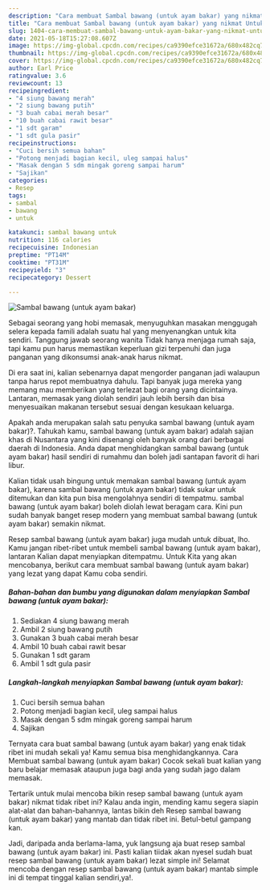 ```yaml
---
description: "Cara membuat Sambal bawang (untuk ayam bakar) yang nikmat Untuk Jualan"
title: "Cara membuat Sambal bawang (untuk ayam bakar) yang nikmat Untuk Jualan"
slug: 1404-cara-membuat-sambal-bawang-untuk-ayam-bakar-yang-nikmat-untuk-jualan
date: 2021-05-18T15:27:08.607Z
image: https://img-global.cpcdn.com/recipes/ca9390efce31672a/680x482cq70/sambal-bawang-untuk-ayam-bakar-foto-resep-utama.jpg
thumbnail: https://img-global.cpcdn.com/recipes/ca9390efce31672a/680x482cq70/sambal-bawang-untuk-ayam-bakar-foto-resep-utama.jpg
cover: https://img-global.cpcdn.com/recipes/ca9390efce31672a/680x482cq70/sambal-bawang-untuk-ayam-bakar-foto-resep-utama.jpg
author: Earl Price
ratingvalue: 3.6
reviewcount: 13
recipeingredient:
- "4 siung bawang merah"
- "2 siung bawang putih"
- "3 buah cabai merah besar"
- "10 buah cabai rawit besar"
- "1 sdt garam"
- "1 sdt gula pasir"
recipeinstructions:
- "Cuci bersih semua bahan"
- "Potong menjadi bagian kecil, uleg sampai halus"
- "Masak dengan 5 sdm mingak goreng sampai harum"
- "Sajikan"
categories:
- Resep
tags:
- sambal
- bawang
- untuk

katakunci: sambal bawang untuk 
nutrition: 116 calories
recipecuisine: Indonesian
preptime: "PT14M"
cooktime: "PT31M"
recipeyield: "3"
recipecategory: Dessert

---
```



![Sambal bawang (untuk ayam bakar)](https://img-global.cpcdn.com/recipes/ca9390efce31672a/680x482cq70/sambal-bawang-untuk-ayam-bakar-foto-resep-utama.jpg)

Sebagai seorang yang hobi memasak, menyuguhkan masakan menggugah selera kepada famili adalah suatu hal yang menyenangkan untuk kita sendiri. Tanggung jawab seorang  wanita Tidak hanya menjaga rumah saja, tapi kamu pun harus memastikan keperluan gizi terpenuhi dan juga panganan yang dikonsumsi anak-anak harus nikmat.

Di era  saat ini, kalian sebenarnya dapat mengorder panganan jadi walaupun tanpa harus repot membuatnya dahulu. Tapi banyak juga mereka yang memang mau memberikan yang terlezat bagi orang yang dicintainya. Lantaran, memasak yang diolah sendiri jauh lebih bersih dan bisa menyesuaikan makanan tersebut sesuai dengan kesukaan keluarga. 



Apakah anda merupakan salah satu penyuka sambal bawang (untuk ayam bakar)?. Tahukah kamu, sambal bawang (untuk ayam bakar) adalah sajian khas di Nusantara yang kini disenangi oleh banyak orang dari berbagai daerah di Indonesia. Anda dapat menghidangkan sambal bawang (untuk ayam bakar) hasil sendiri di rumahmu dan boleh jadi santapan favorit di hari libur.

Kalian tidak usah bingung untuk memakan sambal bawang (untuk ayam bakar), karena sambal bawang (untuk ayam bakar) tidak sukar untuk ditemukan dan kita pun bisa mengolahnya sendiri di tempatmu. sambal bawang (untuk ayam bakar) boleh diolah lewat beragam cara. Kini pun sudah banyak banget resep modern yang membuat sambal bawang (untuk ayam bakar) semakin nikmat.

Resep sambal bawang (untuk ayam bakar) juga mudah untuk dibuat, lho. Kamu jangan ribet-ribet untuk membeli sambal bawang (untuk ayam bakar), lantaran Kalian dapat menyiapkan ditempatmu. Untuk Kita yang akan mencobanya, berikut cara membuat sambal bawang (untuk ayam bakar) yang lezat yang dapat Kamu coba sendiri.

<!--inarticleads1-->

##### Bahan-bahan dan bumbu yang digunakan dalam menyiapkan Sambal bawang (untuk ayam bakar):

1. Sediakan 4 siung bawang merah
1. Ambil 2 siung bawang putih
1. Gunakan 3 buah cabai merah besar
1. Ambil 10 buah cabai rawit besar
1. Gunakan 1 sdt garam
1. Ambil 1 sdt gula pasir




<!--inarticleads2-->

##### Langkah-langkah menyiapkan Sambal bawang (untuk ayam bakar):

1. Cuci bersih semua bahan
1. Potong menjadi bagian kecil, uleg sampai halus
1. Masak dengan 5 sdm mingak goreng sampai harum
1. Sajikan




Ternyata cara buat sambal bawang (untuk ayam bakar) yang enak tidak ribet ini mudah sekali ya! Kamu semua bisa menghidangkannya. Cara Membuat sambal bawang (untuk ayam bakar) Cocok sekali buat kalian yang baru belajar memasak ataupun juga bagi anda yang sudah jago dalam memasak.

Tertarik untuk mulai mencoba bikin resep sambal bawang (untuk ayam bakar) nikmat tidak ribet ini? Kalau anda ingin, mending kamu segera siapin alat-alat dan bahan-bahannya, lantas bikin deh Resep sambal bawang (untuk ayam bakar) yang mantab dan tidak ribet ini. Betul-betul gampang kan. 

Jadi, daripada anda berlama-lama, yuk langsung aja buat resep sambal bawang (untuk ayam bakar) ini. Pasti kalian tiidak akan nyesel sudah buat resep sambal bawang (untuk ayam bakar) lezat simple ini! Selamat mencoba dengan resep sambal bawang (untuk ayam bakar) mantab simple ini di tempat tinggal kalian sendiri,ya!.


